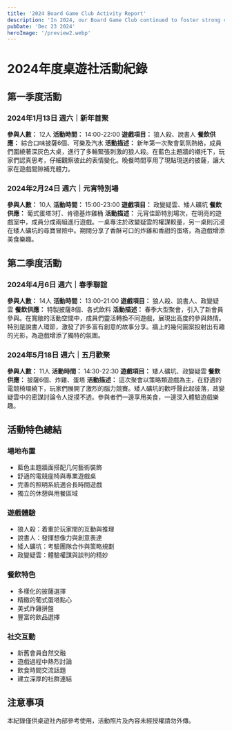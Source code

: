 ```yaml
---
title: '2024 Board Game Club Activity Report'
description: 'In 2024, our Board Game Club continued to foster strong community connections through a diverse range of tabletop gaming activities. By integrating professional gaming experiences with dining services, we created a vibrant platform for social interactions. This report will detail the main achievements of the year and outline future development directions.'
pubDate: 'Dec 23 2024'
heroImage: '/preview2.webp'
---
```


# 2024年度桌遊社活動紀錄

## 第一季度活動

### 2024年1月13日 週六｜新年首聚
**參與人數：** 12人
**活動時間：** 14:00-22:00
**遊戲項目：** 狼人殺、說書人
**餐飲供應：** 綜合口味披薩6個、可樂及汽水
**活動描述：**
新年第一次聚會氣氛熱絡，成員們圍繞著深灰色大桌，進行了多輪緊張刺激的狼人殺。在藍色主題牆的襯托下，玩家們認真思考，仔細觀察彼此的表情變化。晚餐時間享用了現點現送的披薩，讓大家在遊戲間隙補充體力。

### 2024年2月24日 週六｜元宵特別場
**參與人數：** 10人
**活動時間：** 15:00-23:00
**遊戲項目：** 政變疑雲、矮人礦坑
**餐飲供應：** 葡式蛋塔3打、肯德基炸雞桶
**活動描述：**
元宵佳節特別場次，在明亮的遊戲室中，成員分成兩組進行遊戲。一桌專注於政變疑雲的權謀較量，另一桌則沉浸在矮人礦坑的尋寶冒險中。期間分享了香酥可口的炸雞和香甜的蛋塔，為遊戲增添美食樂趣。

## 第二季度活動

### 2024年4月6日 週六｜春季聯誼
**參與人數：** 14人
**活動時間：** 13:00-21:00
**遊戲項目：** 狼人殺、說書人、政變疑雲
**餐飲供應：** 特製披薩8個、各式飲料
**活動描述：**
春季大型聚會，引入了新會員參與。在寬敞的活動空間中，成員們靈活轉換不同遊戲，展現出高度的參與熱情。特別是說書人環節，激發了許多富有創意的故事分享。牆上的幾何圖案投射出有趣的光影，為遊戲增添了獨特的氛圍。

### 2024年5月18日 週六｜五月歡聚
**參與人數：** 11人
**活動時間：** 14:30-22:30
**遊戲項目：** 矮人礦坑、政變疑雲
**餐飲供應：** 披薩6個、炸雞、蛋塔
**活動描述：**
這次聚會以策略類遊戲為主，在舒適的電競椅環繞下，玩家們展開了激烈的腦力競賽。矮人礦坑的歡呼聲此起彼落，政變疑雲中的密謀討論令人捉摸不透。參與者們一邊享用美食，一邊深入體驗遊戲樂趣。

## 活動特色總結

### 場地布置
- 藍色主題牆面搭配几何藝術裝飾
- 舒適的電競座椅與專業遊戲桌
- 完善的照明系統適合長時間遊戲
- 獨立的休憩與用餐區域

### 遊戲體驗
- 狼人殺：着重於玩家間的互動與推理
- 說書人：發揮想像力與創意表達
- 矮人礦坑：考驗團隊合作與策略規劃
- 政變疑雲：體驗權謀與談判的精妙

### 餐飲特色
- 多樣化的披薩選擇
- 精緻的葡式蛋塔點心
- 美式炸雞拼盤
- 豐富的飲品選擇

### 社交互動
- 新舊會員自然交融
- 遊戲過程中熱烈討論
- 飲食時間交流話題
- 建立深厚的社群連結

## 注意事項
本紀錄僅供桌遊社內部參考使用，活動照片及內容未經授權請勿外傳。
